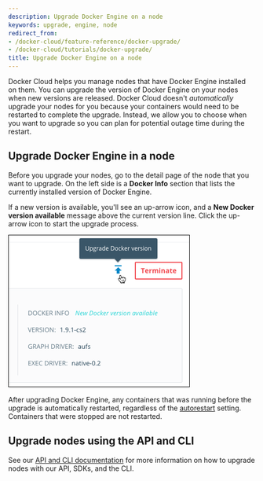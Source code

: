```yaml
---
description: Upgrade Docker Engine on a node
keywords: upgrade, engine, node
redirect_from:
- /docker-cloud/feature-reference/docker-upgrade/
- /docker-cloud/tutorials/docker-upgrade/
title: Upgrade Docker Engine on a node
---
```


Docker Cloud helps you manage nodes that have Docker Engine installed on them.
You can upgrade the version of Docker Engine on your nodes when new versions are
released. Docker Cloud doesn't *automatically* upgrade your nodes for you
because your containers would need to be restarted to complete the upgrade.
Instead, we allow you to choose when you want to upgrade so you can plan for potential outage time during the restart.

## Upgrade Docker Engine in a node

Before you upgrade your nodes, go to the detail page of the node that you want to upgrade. On the left side is a **Docker Info** section that lists the currently installed version of Docker Engine.

If a new version is available, you'll see an up-arrow icon, and a **New Docker version available** message above the current version line. Click the up-arrow
icon to start the upgrade process.

![](images/upgrade-message.png)

After upgrading Docker Engine, any containers that was running before the
upgrade is automatically restarted, regardless of the
[autorestart](../apps/autorestart.md) setting. Containers that were stopped are not
restarted.


## Upgrade nodes using the API and CLI

See our [API and CLI documentation](/apidocs/docker-cloud.md#upgrade-docker-daemon34) for more information on how to upgrade nodes with our API, SDKs, and the CLI.
